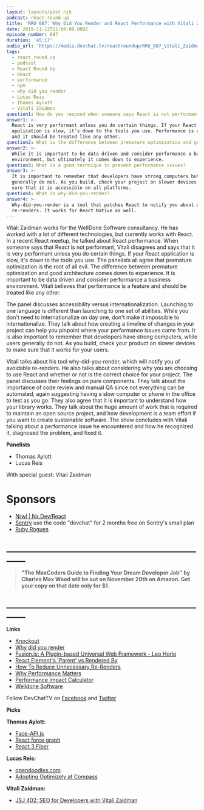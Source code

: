 ```yaml
---
layout: layouts/post.njk
podcast: react-round-up
title: 'RRU 087: Why Did You Render and React Performance with Vitali Zaidman'
date: 2019-11-12T11:00:00.000Z
episode_number: 087
duration: '45:17'
audio_url: 'https://media.devchat.tv/reactroundup/RRU_087_Vitali_Zaidman.mp3'
tags:
  - react_round_up
  - podcast
  - React Round Up
  - React
  - performance
  - npm
  - why did you render
  - Lucas Reis
  - Thomas Aylott
  - Vitali Zaidman
question1: How do you respond when someone says React is not performant?
answer1: >-
  React is very performant unless you do certain things. If your React
  application is slow, it’s down to the tools you use. Performance is a feature,
  and it should be treated like any other.
question2: What is the difference between premature optimization and good architecture?
answer2: >-
  While it is important to be data driven and consider performance a business
  environment, but ultimately it comes down to experience.
question3: What is a good technique to prevent performance issues?
answer3: >-
  It is important to remember that developers have strong computers but users
  generally do not. As you build, check your project on slower devices to make
  sure that it is accessible on all platforms. 
question4: What is why-did-you-render?
answer4: >-
  Why-did-you-render is a tool that patches React to notify you about avoidable
  re-renders. It works for React Native as well.
---
```

Vitali Zaidman works for the WellDone Software consultancy. He has worked with a lot of different technologies, but currently works with React. In a recent React meetup, he talked about React performance. When someone says that React is not performant, Vitali disagrees and says that it is very performant unless you do certain things. If your React application is slow, it's down to the tools you use. The panelists all agree that premature optimization is the root of all evil. The difference between premature optimization and good architecture comes down to experience. It is important to be data driven and consider performance a business environment. Vitali believes that performance is a feature and should be treated like any other.

The panel discusses accessibility versus internationalization. Launching to one language is different than launching to one set of abilities. While you don't need to internationalize on day one, don&#39;t make it impossible to internationalize. They talk about how creating a timeline of changes in your project can help you pinpoint where your performance issues came from. It is also important to remember that developers have strong computers, while users generally do not. As you build, check your product on slower devices to make sure that it works for your users.

Vitali talks about his tool why-did-you-render, which will notify you of avoidable re-renders. He also talks about considering why you are choosing to use React and whether or not is the correct choice for your project. The panel discusses their feelings on pure components. They talk about the importance of code review and manual QA since not everything can be automated, again suggesting having a slow computer or phone in the office to test as you go. They also agree that it is important to understand how your library works. They talk about the huge amount of work that is required to maintain an open source project, and how development is a team effort if you want to create sustainable software. The show concludes with Vitali talking about a performance issue he encountered and how he recognized it, diagnosed the problem, and fixed it.

**Panelists**

* Thomas Aylott
* Lucas Reis

With special guest: Vitali Zaidman

# Sponsors

* [Nrwl | Nx.Dev/React](https://nx.dev/react?utm_source=Podcast&utm_medium=Banner&utm_campaign=React%20Roundup&utm_content=Nx)
* [Sentry](http://sentry.io/) use the code "devchat" for 2 months free on Sentry's small plan
* [Ruby Rogues](https://devchat.tv/ruby-rogues/)

## **\_\_\_\_\_\_\_\_\_\_\_\_\_\_\_\_\_\_\_\_\_\_\_\_\_\_\_\_\_\_\_\_\_\_\_\_\_\_\_\_\_\_\_\_\_\_\_\_\_\_\_\_\_\__**

> **"The MaxCoders Guide to Finding Your Dream Developer Job" by Charles Max Wood will be out on November 20th on Amazon.  Get your copy on that date only for $1.**

## **\_\_\_\_\_\_\_\_\_\_\_\_\_\_\_\_\_\_\_\_\_\_\_\_\_\_\_\_\_\_\_\_\_\_\_\_\_\_\_\_\_\_\_\_\_\_\_\_\_\_\_\_\_\__**

**Links**

* [Knockout](https://knockoutjs.com/)
* [Why did you render](https://github.com/welldone-software/why-did-you-render)
* [Fusion.js: A Plugin-based Universal Web Framework - Leo Horie](https://www.youtube.com/watch?v=wZ0UDg1n9BQ)
* [React Element's 'Parent' vs Rendered By](https://medium.com/welldone-software/react-elements-parent-vs-rendered-by-4f879849cd58)
* [How To Reduce Unnecessary Re-Renders](https://medium.com/welldone-software/how-to-reduce-unnecessary-re-renders-3f840d8b2f27)
* [Why Performance Matters](https://developers.google.com/web/fundamentals/performance/why-performance-matters/)
* [Performance Impact Calculator](https://www.thinkwithgoogle.com/feature/testmysite/)
* [Welldone Software](https://welldone.software/)

Follow DevChatTV on [Facebook](https://www.facebook.com/DevChattv/) and [Twitter](https://twitter.com/devchattv?lang=en)

**Picks**

**Thomas Aylott:**

* [Face-API.js](https://github.com/justadudewhohacks/face-api.js/)
* [React force graph](https://github.com/vasturiano/react-force-graph)
* [React 3 Fiber](https://github.com/react-spring/react-three-fiber)

**Lucas Reis:**

* [opendoodles.com](https://www.opendoodles.com/)
* [Adopting Optimizely at Compass](https://medium.com/compass-true-north/adopting-optimizely-at-compass-158ab86b82f4)

**Vitali Zaidman:**

* [JSJ 402: SEO for Developers with Vitali Zaidman](https://devchat.tv/js-jabber/jsj-402-seo-for-developers-with-vitali-zaidman/)
